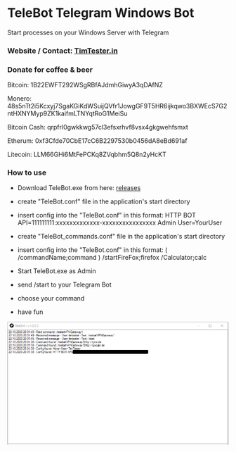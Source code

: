 # TeleBot Telegram Windows Bot


Start processes on your Windows Server with Telegram


### Website / Contact: [TimTester.in](https://timtester.in/)


### Donate for coffee & beer
Bitcoin: 1B22EWFT292WSgRBfAJdmhGiwyA3qDAfNZ

Monero: 48s5nTt2i5Kcxyj7SgaKGiKdWSuijQVfr1JowgGF9T5HR6ijkqwo3BXWEcS7G2ntHXNYMyp9ZK1kaifmLTNYqtRoG1MeiSu

Bitcoin Cash: qrpfrl0gwkkwg57cl3efsxrhvf8vsx4gkgwehfsmxt

Etherum: 0xf3Cfde70CbE17cC6B2297530b0456dA8eBd691af

Litecoin: LLM66GHi6MtFePCKq8ZVqbhm5Q8n2yHcKT





### How to use
- Download TeleBot.exe from here: [releases](https://github.com/timtester123/TeleBot/releases/)

- create "TeleBot.conf" file in the application's start directory

- insert config into the "TeleBot.conf" in this format:
	HTTP BOT API=111111111:xxxxxxxxxxxxx-xxxxxxxxxxxxxxxx
	Admin User=YourUser
	
- create "TeleBot_commands.conf" file in the application's start directory

- insert config into the "TeleBot.conf" in this format: ( /commandName;command )
	/startFireFox;firefox
	/Calculator;calc
	
- Start TeleBot.exe as Admin

- send /start to your Telegram Bot

- choose your command

- have fun



![ScreenShot](https://github.com/timtester123/TeleBot/blob/master/Screenshot.PNG?raw=true)



